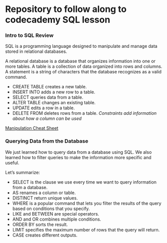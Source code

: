 # Repository to follow along to codecademy SQL lesson

### Intro to SQL Review
SQL is a programming language designed to manipulate and manage data stored in relational databases.

A relational database is a database that organizes information into one or more tables.
A table is a collection of data organized into rows and columns.
A statement is a string of characters that the database recognizes as a valid command.

* CREATE TABLE creates a new table.
* INSERT INTO adds a new row to a table.
* SELECT queries data from a table.
* ALTER TABLE changes an existing table.
* UPDATE edits a row in a table.
* DELETE FROM deletes rows from a table.
*Constraints add information about how a column can be used*


[Manipulation Cheat Sheet](https://www.codecademy.com/learn/learn-sql/modules/learn-sql-manipulation/reference)


### Querying Data from the Database
We just learned how to query data from a database using SQL. We also learned how to filter queries to make the information more specific and useful.

Let’s summarize:

* SELECT is the clause we use every time we want to query information from a database.
* AS renames a column or table.
* DISTINCT return unique values.
* WHERE is a popular command that lets you filter the results of the query based on conditions that you specify.
* LIKE and BETWEEN are special operators.
* AND and OR combines multiple conditions.
* ORDER BY sorts the result.
* LIMIT specifies the maximum number of rows that the query will return.
* CASE creates different outputs.
